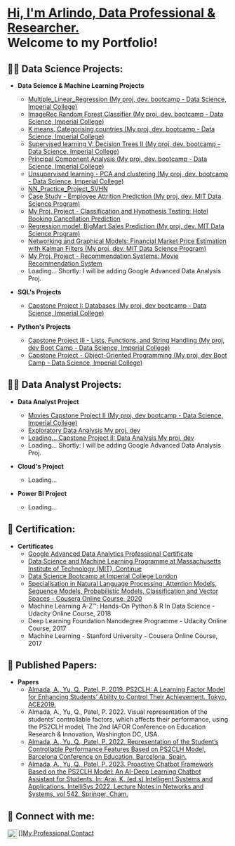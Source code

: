 
<h1><a href="https://linkedin.com/in/arlindo-almada-67986427">Hi, I'm Arlindo, Data Professional & Researcher.<br/> </a> Welcome to my Portfolio! </h1>

<h2>👨‍💻 Data Science Projects:</h2>

- <b>Data Science & Machine Learning Projects</b>
  - [Multiple_Linear_Regression (My proj, dev. bootcamp - Data Science, Imperial College)](https://github.com/ArlindoDDRAlmada/Multiple_Linear_Regression1)
  - [ImageRec Random Forest Classifier (My proj, dev. bootcamp - Data Science, Imperial College)](https://github.com/ArlindoDDRAlmada/ImageRec_Random_Forest_Classifier1)
  - [K means, Categorising countries (My proj, dev. bootcamp - Data Science, Imperial College)](https://github.com/ArlindoDDRAlmada/Kmeans1/tree/main)
  - [Supervised learning V: Decision Trees II (My proj, dev. bootcamp - Data Science, Imperial College)](https://github.com/ArlindoDDRAlmada/Decision_Trees1/tree/main)
  - [Principal Component Analysis (My proj, dev. bootcamp - Data Science, Imperial College)](https://github.com/ArlindoDDRAlmada/Principal_Component_Analysis1/tree/main)
  - [Unsupervised learning - PCA and clustering (My proj, dev. bootcamp - Data Science, Imperial College)](https://github.com/ArlindoDDRAlmada/PCA_and_clustering/tree/main)
  - [NN_Practice_Project_SVHN](https://github.com/ArlindoDDRAlmada/NN_Practice_Project_SVHN)
  - [Case Study - Employee Attrition Prediction (My proj, dev. MIT Data Science Program)](https://github.com/ArlindoDDRAlmada/Case_Study_Employee_Attrition_Prediction)
  - [My Proj. Project - Classification and Hypothesis Testing: Hotel Booking Cancellation Prediction](https://github.com/ArlindoDDRAlmada/Classification_Hypothesis_Testing/tree/main)
  - [Regression model: BigMart Sales Prediction (My proj, dev. MIT Data Science Program) ](https://github.com/ArlindoDDRAlmada/BigMart_Sales_Prediction/tree/main)
  - [Networking and Graphical Models: Financial Market Price Estimation with Kalman Filters (My proj, dev. MIT Data Science Program)](https://github.com/ArlindoDDRAlmada/Financial_Market_Price)
  - [My Proj. Project - Recommendation Systems: Movie Recommendation System](https://github.com/ArlindoDDRAlmada/Movie_Recommendation_System)
  - Loading... Shortly: I will be adding Google Advanced Data Analysis Proj.

 
- <b>SQL's Projects</b>
  - [Capstone Project I: Databases (My proj, dev bootcamp - Data Science, Imperial College)](https://github.com/ArlindoDDRAlmada/SQL_Proj)

- <b>Python's Projects</b>
  - [Capstone Project III - Lists, Functions, and String Handling (My proj, dev Boot Camp - Data Science, Imperial College)](https://github.com/ArlindoDDRAlmada/Python_Projs/tree/main)
  - [Capstone Project - Object-Oriented Programming (My proj, dev Boot Camp - Data Science, Imperial College)](https://github.com/ArlindoDDRAlmada/Python_Projs/tree/main)
  

<h2>👨‍💻 Data Analyst Projects:</h2>

- <b>Data Analyst Project</b>
  - [Movies Capstone Project II (My proj, dev bootcamp - Data Science, Imperial College)](https://github.com/ArlindoDDRAlmada/DataAnalysis/tree/main)
  - [Exploratory Data Analysis My proj, dev](https://github.com/ArlindoDDRAlmada/Exploratory_Data_Analysis1)
  - [Loading... Capstone Project II: Data Analysis My proj, dev ](https://github.com/ArlindoDDRAlmada/DataAnalysis/tree/main)
  - Loading... Shortly: I will be adding Google Advanced Data Analysis Proj.

- <b>Cloud's Project</b>
  - Loading...

- <b>Power BI Project</b>
  - Loading...


<h2>📜 Certification:</h2>

- <b>Certificates</b>
  - [Google Advanced Data Analytics Professional Certificate](https://coursera.org/verify/professional-cert/TJWTHV3PT9YF)
  - [Data Science and Machine Learning Programme at Massachusetts Institute of Technology (MIT), Continue](https://eportfolio.mygreatlearning.com/arlindo-djassi-diogo-reis-de-almada)
  - [Data Science Bootcamp at Imperial College London](https://www.hyperiondev.com/portfolio/156502/)
  - [Specialisation in Natural Language Processing: Attention Models, Sequence Models, Probabilistic Models, Classification and Vector Spaces - Cousera Online Course, 2020](https://www.coursera.org/account/accomplishments/specialization/certificate/NKUWAVGSVF5V)
  - Machine Learning A-Z™: Hands-On Python & R In Data Science - Udacity Online Course, 2018
  - Deep Learning Foundation Nanodegree Programme - Udacity Online Course, 2017
  - Machine Learning - Stanford University - Cousera Online Course, 2017



<h2>📝 Published Papers:</h2>

- <b>Papers</b>
  - [Almada, A., Yu, Q., Patel, P. 2019. PS2CLH: A Learning Factor Model for Enhancing Students’ Ability to Control Their Achievement. Tokyo, ACE2019.](https://repository.londonmet.ac.uk/5520/1/53635.pdf)
  - Almada, A., Yu, Q., Patel, P. 2022. Visual representation of the students’ controllable factors, which affects their performance, using the PS2CLH model, The 2nd IAFOR Conference on Education Research & Innovation, Washington DC, USA.
  - [Almada, A., Yu, Q., Patel, P. 2022. Representation of the Student’s Controllable Performance Features Based on PS2CLH Model, Barcelona Conference on Education, Barcelona, Spain.](https://papers.iafor.org/submission65381/)
  - [Almada, A., Yu, Q., Patel, P. 2023. Proactive Chatbot Framework Based on the PS2CLH Model: An AI-Deep Learning Chatbot Assistant for Students. In: Arai, K. (ed.s) Intelligent Systems and Applications. IntelliSys 2022. Lecture Notes in Networks and Systems, vol 542. Springer, Cham.](https://doi.org/10.1007/978-3-031-16072-1_54)
 



<h2> 🤳 Connect with me:</h2>

[<img align="left" alt="JoshMadakor | LinkedIn" width="22px" src="https://cdn.jsdelivr.net/npm/simple-icons@v3/icons/linkedin.svg" />][My Professional Contact](https://linkedin.com/in/arlindo-almada-67986427)

